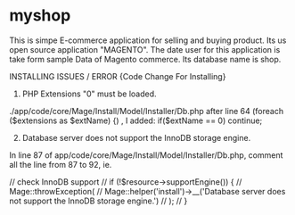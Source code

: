myshop
======

This is simpe E-commerce application for selling and buying product. Its us open source application "MAGENTO". The date user for this application is take form sample Data of Magento commerce. Its database name is shop. 

INSTALLING ISSUES / ERROR {Code Change For Installing}

1. PHP Extensions "0" must be loaded.

./app/code/core/Mage/Install/Model/Installer/Db.php
after line 64 (foreach ($extensions as $extName) {) , I added:
if($extName == 0) continue; 

2. Database server does not support the InnoDB storage engine.

In line 87 of app/code/core/Mage/Install/Model/Installer/Db.php, comment all the line from 87 to 92, ie. 
 
 // check InnoDB support
            // if (!$resource->supportEngine()) {
            //     Mage::throwException(
            //         Mage::helper('install')->__('Database server does not support the InnoDB storage engine.')
            //     );
            // }